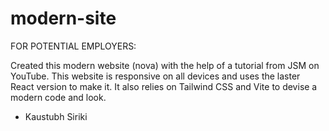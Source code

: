 # modern-site

FOR POTENTIAL EMPLOYERS:

Created this modern website (nova) with the help of a tutorial from JSM on YouTube.
This website is responsive on all devices and uses the laster React version to make it.
It also relies on Tailwind CSS and Vite to devise a modern code and look.

- Kaustubh Siriki